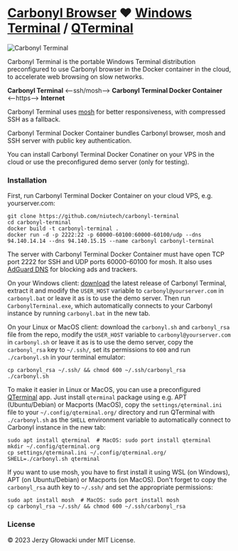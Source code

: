 # [Carbonyl Browser](https://github.com/fathyb/carbonyl) ❤️ [Windows Terminal](https://github.com/microsoft/terminal) / [QTerminal](https://github.com/lxqt/qterminal)

![Carbonyl Terminal](https://github.com/niutech/carbonyl-terminal/assets/384997/88bb7289-1d34-4664-b574-5f1707549fba)

Carbonyl Terminal is the portable Windows Terminal distribution preconfigured to use Carbonyl browser in the Docker container in the cloud, to accelerate web browsing on slow networks.

**Carbonyl Terminal** ⟵ssh/mosh⟶ **Carbonyl Terminal Docker Container** ⟵https⟶ **Internet**

Carbonyl Terminal uses [mosh](https://mosh.org/) for better responsiveness, with compressed SSH as a fallback.

Carbonyl Terminal Docker Container bundles Carbonyl browser, mosh and SSH server with public key authentication.

You can install Carbonyl Terminal Docker Conatiner on your VPS in the cloud or use the preconfigured demo server (only for testing).

### Installation

First, run Carbonyl Terminal Docker Container on your cloud VPS, e.g. yourserver.com:

```
git clone https://github.com/niutech/carbonyl-terminal
cd carbonyl-terminal
docker build -t carbonyl-terminal .
docker run -d -p 2222:22 -p 60000-60100:60000-60100/udp --dns 94.140.14.14 --dns 94.140.15.15 --name carbonyl carbonyl-terminal
```

The server with Carbonyl Terminal Docker Container must have open TCP port 2222 for SSH and UDP ports 60000-60100 for mosh. It also uses [AdGuard DNS](https://adguard-dns.io/en/public-dns.html) for blocking ads and trackers.

On your Windows client: [download](https://github.com/niutech/carbonyl-terminal/releases) the latest release of Carbonyl Terminal, extract it and modify the `USER_HOST` variable to `carbonyl@yourserver.com` in `carbonyl.bat` or leave it as is to use the demo server. Then run `CarbonylTerminal.exe`, which automatically connects to your Carbonyl instance by running `carbonyl.bat` in the new tab.

On your Linux or MacOS client: download the `carbonyl.sh` and `carbonyl_rsa` file from the repo, modify the `USER_HOST` variable to `carbonyl@yourserver.com` in `carbonyl.sh` or leave it as is to use the demo server, copy the `carbonyl_rsa` key to `~/.ssh/`, set its permissions to `600` and run `./carbonyl.sh` in your terminal emulator:

```
cp carbonyl_rsa ~/.ssh/ && chmod 600 ~/.ssh/carbonyl_rsa
./carbonyl.sh
```

To make it easier in Linux or MacOS, you can use a preconfigured [QTerminal](https://github.com/lxqt/qterminal) app. Just install `qterminal` package using e.g. APT (Ubuntu/Debian) or Macports (MacOS), copy the `settings/qterminal.ini` file to your `~/.config/qterminal.org/` directory and run QTerminal with `./carbonyl.sh` as the `SHELL` environment variable to automatically connect to Carbonyl instance in the new tab:

```
sudo apt install qterminal  # MacOS: sudo port install qterminal
mkdir ~/.config/qterminal.org
cp settings/qterminal.ini ~/.config/qterminal.org/
SHELL=./carbonyl.sh qterminal
```

If you want to use mosh, you have to first install it using WSL (on Windows), APT (on Ubuntu/Debian) or Macports (on MacOS). Don't forget to copy the `carbonyl_rsa` auth key to `~/.ssh/` and set the appropriate permissions:

```
sudo apt install mosh  # MacOS: sudo port install mosh
cp carbonyl_rsa ~/.ssh/ && chmod 600 ~/.ssh/carbonyl_rsa
```

### License

© 2023 Jerzy Głowacki under MIT License.
